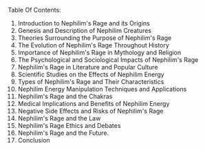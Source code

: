 Table Of Contents:

1. Introduction to Nephilim's Rage and its Origins
2. Genesis and Description of Nephilim Creatures
3. Theories Surrounding the Purpose of Nephilim's Rage
4. The Evolution of Nephilim's Rage Throughout History
5. Importance of Nephilim's Rage in Mythology and Religion
6. The Psychological and Sociological Impacts of Nephilim's Rage
7. Nephilim's Rage in Literature and Popular Culture
8. Scientific Studies on the Effects of Nephilim Energy
9. Types of Nephilim's Rage and Their Characteristics
10. Nephilim Energy Manipulation Techniques and Applications
11. Nephilim's Rage and the Chakras
12. Medical Implications and Benefits of Nephilim Energy
13. Negative Side Effects and Risks of Nephilim's Rage
14. Nephilim's Rage and the Law
15. Nephilim's Rage Ethics and Debates
16. Nephilim's Rage and the Future.
17. Conclusion